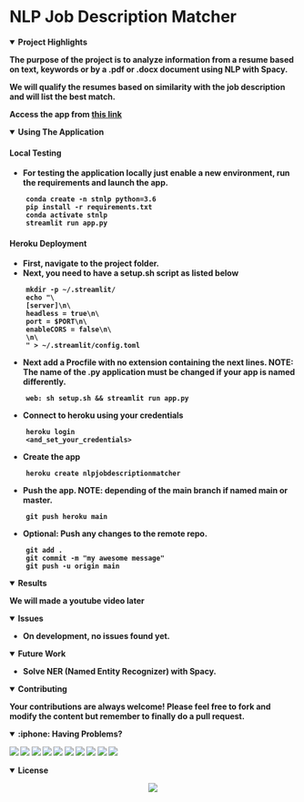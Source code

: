 # NLP Job Description Matcher


<details open>
<summary> <b>Project Highlights<b></summary>

The purpose of the project is to analyze information from a resume based on text, keywords or by a <b>.pdf</b> or <b>.docx</b> document using NLP with Spacy.

We will qualify the resumes based on similarity with the job description and will list the best match.

Access the app from [this link](https://nlpjobdescriptionmatcher.herokuapp.com/)

</details>

<details open>
<summary> <b>Using The Application<b></summary>



#### <b>Local Testing</b>
- For testing the application locally just enable a new environment, run the requirements and launch the app.
~~~
    conda create -n stnlp python=3.6
    pip install -r requirements.txt
    conda activate stnlp
    streamlit run app.py
~~~

#### <b>Heroku Deployment</b>
- First, navigate to the project folder.
- Next, you need to have a <b>setup.sh</b> script as listed below
~~~
    mkdir -p ~/.streamlit/
    echo "\
    [server]\n\
    headless = true\n\
    port = $PORT\n\
    enableCORS = false\n\
    \n\
    " > ~/.streamlit/config.toml
~~~
- Next add a <b>Procfile</b> with no extension containing the next lines.  NOTE: The name of the .py application must be changed if your app is named differently.
~~~
    web: sh setup.sh && streamlit run app.py
~~~
- Connect to heroku using your credentials
~~~
    heroku login
    <and_set_your_credentials>
~~~
- Create the app
~~~
    heroku create nlpjobdescriptionmatcher
~~~
- Push the app.  NOTE: depending of the <b>main</b> branch if named <b>main</b> or <b>master</b>.
~~~
    git push heroku main
~~~
- Optional:  Push any changes to the remote repo.
~~~
    git add .
    git commit -m "my awesome message"
    git push -u origin main
~~~

<details open>
<summary> <b>Results<b></summary>

We will made a youtube video later

<p align="center"> </p>
</details>


<details open>
<summary> <b>Issues<b></summary>

- On development, no issues found yet.

</details>

<details open>
<summary> <b>Future Work<b></summary>

- Solve NER (Named Entity Recognizer) with Spacy.

</details>

<details open>
<summary> <b>Contributing<b></summary>

Your contributions are always welcome! Please feel free to fork and modify the content but remember to finally do a pull request.

</details>

<details open>
<summary> :iphone: <b>Having Problems?<b></summary>

<p align = "center">

[<img src="https://img.shields.io/badge/linkedin-%230077B5.svg?&style=for-the-badge&logo=linkedin&logoColor=white" />](https://www.linkedin.com/in/riawa)
[<img src="https://img.shields.io/badge/telegram-2CA5E0?style=for-the-badge&logo=telegram&logoColor=white"/>](https://t.me/issaiass)
[<img src="https://img.shields.io/badge/instagram-%23E4405F.svg?&style=for-the-badge&logo=instagram&logoColor=white">](https://www.instagram.com/daqsyspty/)
[<img src="https://img.shields.io/badge/twitter-%231DA1F2.svg?&style=for-the-badge&logo=twitter&logoColor=white" />](https://twitter.com/daqsyspty) 
[<img src ="https://img.shields.io/badge/facebook-%233b5998.svg?&style=for-the-badge&logo=facebook&logoColor=white%22">](https://www.facebook.com/daqsyspty)
[<img src="https://img.shields.io/badge/linkedin-%230077B5.svg?&style=for-the-badge&logo=linkedin&logoColor=white" />](https://www.linkedin.com/in/riawe)
[<img src="https://img.shields.io/badge/tiktok-%23000000.svg?&style=for-the-badge&logo=tiktok&logoColor=white" />](https://www.linkedin.com/in/riawe)
[<img src="https://img.shields.io/badge/whatsapp-%23075e54.svg?&style=for-the-badge&logo=whatsapp&logoColor=white" />](https://wa.me/50766168542?text=Hello%20Rangel)
[<img src="https://img.shields.io/badge/hotmail-%23ffbb00.svg?&style=for-the-badge&logo=hotmail&logoColor=white" />](mailto:issaiass@hotmail.com)
[<img src="https://img.shields.io/badge/gmail-%23D14836.svg?&style=for-the-badge&logo=gmail&logoColor=white" />](mailto:riawalles@gmail.com)

</p>

</details>

<details open>
<summary> <b>License<b></summary>
<p align = "center">
<img src= "https://mirrors.creativecommons.org/presskit/buttons/88x31/svg/by-sa.svg" />
</p>
</details>
